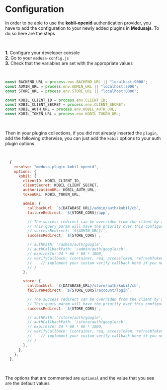 # Configuration

In order to be able to use the **kobil-openid** authentication provider, you have to add the configuration to your newly added plugins in **Medusajs**. To do so here are the steps

<br/>

**1.** Configure your developer console
<br/>
**2.** Go to your `medusa-config.js`
<br/>
**3.** Check that the variables are set with the appropriate values

<br/>

```js
const BACKEND_URL = process.env.BACKEND_URL || "localhost:9000";
const ADMIN_URL = process.env.ADMIN_URL || "localhost:7000";
const STORE_URL = process.env.STORE_URL || "localhost:8000";

const KOBIL_CLIENT_ID = process.env.CLIENT_ID;
const KOBIL_CLIENT_SECRET = process.env.CLIENT_SECRET;
const KOBIL_AUTH_URL = process.env.KOBIL_AUTH_URL;
const KOBIL_TOKEN_URL = process.env.KOBIL_TOKEN_URL;
```

<br/>

Then in your plugins collections, if you did not already inserted the `plugin`, add the following otherwise, you can just add the `kobil` options to your auth plugin options

<br/>

```js
  {
    resolve: "medusa-plugin-kobil-openid",
    options: {
      kobil: {
        clientID: KOBIL_CLIENT_ID,
        clientSecret: KOBIL_CLIENT_SECRET,
        authorizationURL: KOBIL_AUTH_URL,
        tokenURL: KOBIL_TOKEN_URL,

        admin: {
          callbackUrl: `${DATABASE_URL}/admin/auth/kobil/cb`,
          failureRedirect: `${STORE_CORS}/app`,

          // The success redirect can be overriden from the client by adding a query param `?redirectTo=your_url` to the auth url
          // This query param will have the priority over this configuration
          // successRedirect: `${ADMIN_URL}/`,
          successRedirect: `${STORE_CORS}`,

          // authPath: '/admin/auth/google',
          // authCallbackPath: '/admin/auth/google/cb',
          // expiresIn: 24 * 60 * 60 * 1000,
          // verifyCallback: (container, req, accessToken, refreshToken, profile) => {
          //    // implement your custom verify callback here if you need it
          // }
        },

        store: {
          callbackUrl: `${DATABASE_URL}/store/auth/kobil/cb`,
          failureRedirect: `${STORE_CORS}/account/login`,

          // The success redirect can be overriden from the client by adding a query param `?redirectTo=your_url` to the auth url
          // This query param will have the priority over this configuration
          successRedirect: `${STORE_CORS}`,

          // authPath: '/store/auth/google',
          // authCallbackPath: '/store/auth/google/cb',
          // expiresIn: 24 * 60 * 60 * 1000,
          // verifyCallback: (container, req, accessToken, refreshToken, profile) => {
          //    // implement your custom verify callback here if you need it
          // }
        },
      },
    },
  },
```

<br/>

The options that are commented are `optional` and the value that you see are the default values
